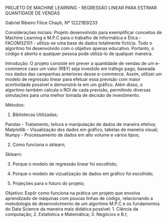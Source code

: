 PROJETO DE MACHINE LEARNING - REGRESSÃO LINEAR PARA ESTIMAR QUANTIDADE DE VENDAS 

Gabriel Ribeiro Filice Chayb, Nº 12221BSI233 

Considerações iniciais: Projeto desenvolvido para exemplificar conceitos de Machine Learning e M.P.C para o trabalho de Informática e Ética - FACOM32101 - utiliza-se uma base de dados totalmente fictícia. Todo o algoritmo foi desenvolvido com o objetivo apenas educativo. Portanto, o código é aberto e qualquer pessoa pode utilizá-lo de qualquer maneira.

Introdução: O projeto consiste em prever a quantidade de vendas de um e-commerce caso um valor (R$Y) seja investido em tráfego pago, baseada nos dados das campanhas anteriores desse e-commerce. Assim, utilizei um modelo de regressão linear para efetuar essa previsão com maior acertividade possível e demonstrá-la em um gráfico. Além disso, o algoritmo também calcula o ROI de cada previsão, permitindo diversas simulações para uma melhor tomada de decisão de investimento. 

Métodos: 
1. Bibliotecas Utilizadas; 

Pandas - Tratamento, leitura e manipulação de dados de maneira efetiva; 
Matplotlib - Visualização dos dados em gráfico, tabelas de maneira visual; 
Numpy - Processamento de dados em alto volume e vários tipos;

2. Como funciona o sklearn; 

Sklearn:  

3. Porque o modelo de regressão linear foi escolhido; 

4. Porque o modelo de vizualização de dados em gráfico foi escolhido; 

5. Projeções para o futuro do projeto; 

Objetivo: Expôr como funciona na prática um projeto que envolva aprendizado de máquinas com poucas linhas de código, relacionando a metodologia de desenvolvimento de um algoritmo M.P.C e os fundamentos do Data Science da maneira mais didática possível: 1. Ciência da computação; 2. Estatística e Matemática; 3. Negócios e B.I;  

